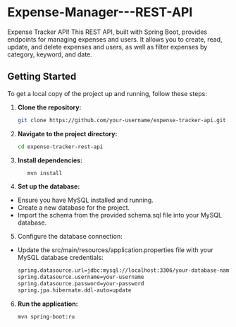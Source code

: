 # Expense-Manager---REST-API
Expense Tracker API! This REST API, built with Spring Boot, provides endpoints for managing expenses and users. It allows you to create, read, update, and delete expenses and users, as well as filter expenses by category, keyword, and date.

## Getting Started

To get a local copy of the project up and running, follow these steps:

1. **Clone the repository:**

   ```bash
   git clone https://github.com/your-username/expense-tracker-api.git

2. **Navigate to the project directory:**

   ```bash
   cd expense-tracker-rest-api

3. **Install dependencies:**

   ```bash
      mvn install

4. **Set up the database:**

- Ensure you have MySQL installed and running.
- Create a new database for the project.
- Import the schema from the provided schema.sql file into your MySQL database.

5. Configure the database connection:
- Update the src/main/resources/application.properties file with your MySQL database credentials:
   ```bash
   spring.datasource.url=jdbc:mysql://localhost:3306/your-database-name
   spring.datasource.username=your-username
   spring.datasource.password=your-password
   spring.jpa.hibernate.ddl-auto=update

6. **Run the application:**
    ```bash
    mvn spring-boot:ru
